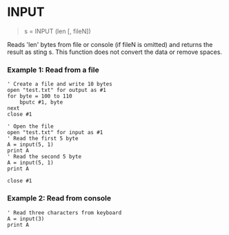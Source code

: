 # INPUT

> s = INPUT (len [, fileN])

Reads 'len' bytes from file or console (if fileN is omitted) and returns the result as sting s. This function does not convert the data or remove spaces.

### Example 1: Read from a file

```
' Create a file and write 10 bytes
open "test.txt" for output as #1
for byte = 100 to 110
    bputc #1, byte
next
close #1

' Open the file 
open "test.txt" for input as #1
' Read the first 5 byte
A = input(5, 1)
print A
' Read the second 5 byte
A = input(5, 1)
print A

close #1
```

### Example 2: Read from console

```
' Read three characters from keyboard
A = input(3)
print A
```

